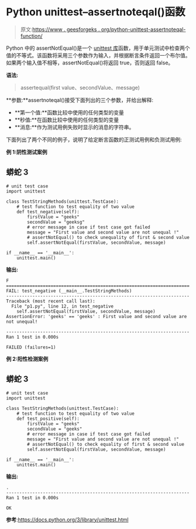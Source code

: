# Python unittest–assertnoteqal()函数

> 原文:[https://www . geesforgeks . org/python-unittest-assertnoteqal-function/](https://www.geeksforgeeks.org/python-unittest-assertnotequal-function/)

Python 中的 assertNotEqual()是一个 [unittest 库](https://www.geeksforgeeks.org/unit-testing-python-unittest/)函数，用于单元测试中检查两个值的不等式。该函数将采用三个参数作为输入，并根据断言条件返回一个布尔值。如果两个输入值不相等，assertNotEqual()将返回 true，否则返回 false。

**语法:**

> assertequal(first value、secondValue、message)

**参数:**assertnoteqal()接受下面列出的三个参数，并给出解释:

*   **第一个值:**函数比较中使用的任何类型的变量
*   **秒值:**在函数比较中使用的任何类型的变量
*   **消息:**作为测试用例失败时显示的消息的字符串。

下面列出了两个不同的例子，说明了给定断言函数的正测试用例和负测试用例:

**例 1:阴性测试案例**

## 蟒蛇 3

```
# unit test case
import unittest

class TestStringMethods(unittest.TestCase):
    # test function to test equality of two value
    def test_negative(self):
        firstValue = "geeks"
        secondValue = "geeksg"
        # error message in case if test case got failed
        message = "First value and second value are not unequal !"
        # assertNotEqual() to check unequality of first & second value
        self.assertNotEqual(firstValue, secondValue, message)

if __name__ == '__main__':
    unittest.main()
```

**输出:**

```
F
======================================================================
FAIL: test_negative (__main__.TestStringMethods)
----------------------------------------------------------------------
Traceback (most recent call last):
  File "p1.py", line 12, in test_negative
    self.assertNotEqual(firstValue, secondValue, message)
AssertionError: 'geeks' == 'geeks' : First value and second value are not unequal!

----------------------------------------------------------------------
Ran 1 test in 0.000s

FAILED (failures=1)

```

**例 2:阳性检测案例**

## 蟒蛇 3

```
# unit test case
import unittest

class TestStringMethods(unittest.TestCase):
    # test function to test equality of two value
    def test_positive(self):
        firstValue = "geeks"
        secondValue = "geeks"
        # error message in case if test case got failed
        message = "First value and second value are not unequal !"
        # assertNotEqual() to check equality of first & second value
        self.assertNotEqual(firstValue, secondValue, message)

if __name__ == '__main__':
    unittest.main()
```

**输出:**

```
.
----------------------------------------------------------------------
Ran 1 test in 0.000s

OK

```

**参考**:https://docs.python.org/3/library/unittest.html
